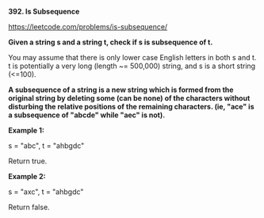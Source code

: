 **392. Is Subsequence**

https://leetcode.com/problems/is-subsequence/

**Given a string s and a string t, check if s is subsequence of t.**

You may assume that there is only lower case English letters in both s and t. t is potentially a very long (length ~= 500,000) string, and s is a short string (<=100).

**A subsequence of a string is a new string which is formed from the original string by deleting some (can be none) of the characters without disturbing the relative positions of the remaining characters. (ie, "ace" is a subsequence of "abcde" while "aec" is not).**

**Example 1:**

s = "abc", t = "ahbgdc"

Return true.

**Example 2:**

s = "axc", t = "ahbgdc"

Return false.